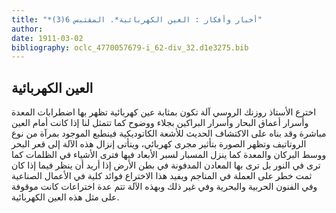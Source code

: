 ```yaml
---
title: "*أخبار وأفكار : العين الكهربائية*. المقتبس 6(3)"
author: 
date: 1911-03-02
bibliography: oclc_4770057679-i_62-div_32.d1e3275.bib
---
```




##  العين الكهربائية 


 اخترع الأستاذ روزنك الروسي آلة تكون بمثابة عين كهربائية تظهر بها اضطرابات المعدة وأسرار أعماق البحار وأسرار البراكين بجلاء ووضوح كما تتمثل لنا إذا كانت أمام العين مباشرة وقد بناه على الاكتشاف الحديث للأشعة الكاتوديكية فينطبع الموجود بمرآة من نوع الروتاتيف وتظهر الصورة بتأثير مجرى كهربائي، ويتأتى إنزال هذه الآلة إلى قعر البحر ووسط البركان والمعدة كما ينزل المسبار لسبر الأبعاد فيها فترى الأشياء في الظلمات كما ترى في النور بل ترى بها المعادن المدفونة في بطن الأرض إذا أريد أن ينظر فيما إذا كان ثمت خطر على العملة في المناجم ويفيد هذا الاختراع فوائد كلية في الأعمال الصناعية وفي الفنون الحربية والبحرية وفي غير ذلك وبهذه الآلة تتم عدة اختراعات كانت موقوفة على مثل هذه العين الكهربائية. 
